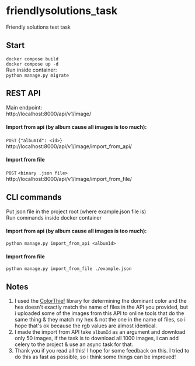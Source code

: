 # friendlysolutions_task
Friendly solutions test task

## Start
``docker compose build``  
``docker compose up -d``  
Run inside container:  
``python manage.py migrate``  
## REST API
Main endpoint:  
http://localhost:8000/api/v1/image/
#### Import from api (by album cause all images is too much):
``POST``
``{"albumId": <id>}``  
http://localhost:8000/api/v1/image/import_from_api/
#### Import from file
``POST``
``<binary .json file>``  
http://localhost:8000/api/v1/image/import_from_file/

## CLI commands
Put json file in the project root (where example.json file is)  
Run commands inside docker container
#### Import from api (by album cause all images is too much):
``python manage.py import_from_api <albumId>``
#### Import from file
``python manage.py import_from_file ./example.json``

## Notes
1. I used the [ColorThief](https://github.com/lokesh/color-thief) library for determining the dominant color and the hex doesn't exactly match the name of files in the API you provided, but i uploaded some of the images from this API to online tools that do the same thing & they match my hex & not the one in the name of files, so i hope that's ok because the rgb values are almost identical.
2. I made the import from API take ``albumId`` as an argument and download only 50 images, if the task is to download all 1000 images, i can add celery to the project & use an async task for that.
3. Thank you if you read all this! I hope for some feedback on this. I tried to do this as fast as possible, so i think some things can be improved!
